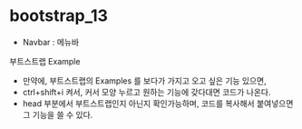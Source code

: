 # bootstrap_13

- Navbar : 메뉴바 

부트스트랩 Example
- 만약에, 부트스트랩의 Examples 를 보다가 가지고 오고 싶은 기능 있으면, 
- ctrl+shift+i 켜서, 커서 모양 누르고 원하는 기능에 갖다대면 코드가 나온다.
- head 부분에서 부트스트랩인지 아닌지 확인가능하며, 코드를 복사해서 붙여넣으면 그 기능을 쓸 수 있다.


